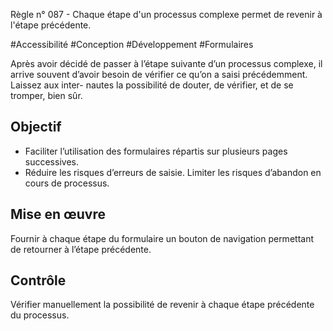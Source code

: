 
Règle n° 087  - Chaque étape d'un processus complexe permet de revenir à l'étape précédente.

#Accessibilité #Conception #Développement #Formulaires

Après avoir décidé de passer à l’étape suivante d’un processus complexe, il arrive souvent d’avoir besoin de vérifier ce qu’on a saisi précédemment. Laissez aux inter- nautes la possibilité de douter, de vérifier, et de se tromper, bien sûr.

Objectif
--------

*   Faciliter l’utilisation des formulaires répartis sur plusieurs pages successives.
*   Réduire les risques d’erreurs de saisie. Limiter les risques d’abandon en cours de processus.

Mise en œuvre
-------------

Fournir à chaque étape du formulaire un bouton de navigation permettant de retourner à l’étape précédente.

Contrôle
--------

Vérifier manuellement la possibilité de revenir à chaque étape précédente du processus.

